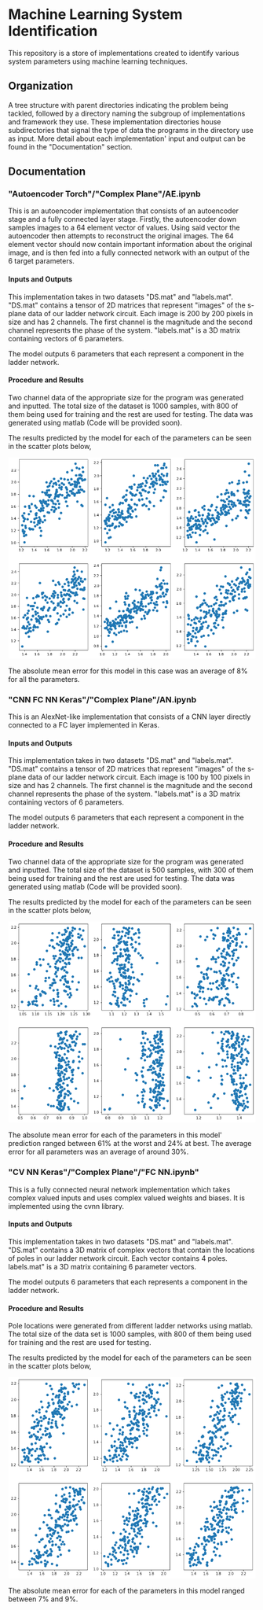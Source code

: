 # Machine Learning System Identification

This repository is a store of implementations created to identify various system parameters using machine learning techniques.

## Organization

A tree structure with parent directories indicating the problem being tackled, followed by a directory naming the subgroup of implementations and framework they use. These implementation directories house subdirectories that signal the type of data the programs in the directory use as input. More detail about each implementation' input and output can be found in the "Documentation" section.

## Documentation

### "Autoencoder Torch"/"Complex Plane"/AE.ipynb

This is an autoencoder implementation that consists of an autoencoder stage and a fully connected layer stage. Firstly, the autoencoder down samples images to a 64 element vector of values. Using said vector the autoencoder then attempts to reconstruct the original images. The 64 element vector should now contain important information about the original image, and is then fed into a fully connected network with an output of the 6 target parameters.

#### Inputs and Outputs

This implementation takes in two datasets "DS.mat" and "labels.mat". "DS.mat" contains a tensor of 2D matrices that represent "images" of the s-plane data of our ladder network circuit. Each image is 200 by 200 pixels in size and has 2 channels. The first channel is the magnitude and the second channel represents the phase of the system. "labels.mat" is a 3D matrix containing vectors of 6 parameters.

The model outputs 6 parameters that each represent a component in the ladder network.

#### Procedure and Results

Two channel data of the appropriate size for the program was generated and inputted. The total size of the dataset is 1000 samples, with 800 of them being used for training and the rest are used for testing. The data was generated using matlab (Code will be provided soon).

The results predicted by the model for each of the parameters can be seen in the scatter plots below, 

![AE Results](Autoencoder%20Torch/Complex%20Plane/Results/AE%20Results.png)

The absolute mean error for this model in this case was an average of 8% for all the parameters.

### "CNN FC NN Keras"/"Complex Plane"/AN.ipynb

This is an AlexNet-like implementation that consists of a CNN layer directly connected to a FC layer implemented in Keras.

#### Inputs and Outputs

This implementation takes in two datasets "DS.mat" and "labels.mat". "DS.mat" contains a tensor of 2D matrices that represent "images" of the s-plane data of our ladder network circuit. Each image is 100 by 100 pixels in size and has 2 channels. The first channel is the magnitude and the second channel represents the phase of the system. "labels.mat" is a 3D matrix containing vectors of 6 parameters.

The model outputs 6 parameters that each represent a component in the ladder network.

#### Procedure and Results

Two channel data of the appropriate size for the program was generated and inputted. The total size of the dataset is 500 samples, with 300 of them being used for training and the rest are used for testing. The data was generated using matlab (Code will be provided soon).

The results predicted by the model for each of the parameters can be seen in the scatter plots below,

![AN Results](CNN%20FC%20NN%20Keras/Complex%20Plane/Results/AN%20Results.png)

The absolute mean error for each of the parameters in this model' prediction ranged between 61% at the worst and 24% at best. The average error for all parameters was an average of around 30%.

### "CV NN Keras"/"Complex Plane"/"FC NN.ipynb"

This is a fully connected neural network implementation which takes complex valued inputs and uses complex valued weights and biases. It is implemented using the cvnn library.

#### Inputs and Outputs

This implementation takes in two datasets "DS.mat" and "labels.mat". "DS.mat" contains a 3D matrix of complex vectors that contain the locations of poles in our ladder network circuit. Each vector contains 4 poles. labels.mat" is a 3D matrix containing 6 parameter vectors.

The model outputs 6 parameters that each represents a component in the ladder network.

#### Procedure and Results

Pole locations were generated from different ladder networks using matlab. The total size of the data set is 1000 samples, with 800 of them being used for training and the rest are used for testing.

The results predicted by the model for each of the parameters can be seen in the scatter plots below,

![FC NN Results](CV%20NN%20Keras/Complex%20Plane/Results/Results%20FC%20NN.png)

The absolute mean error for each of the parameters in this model ranged between 7% and 9%.
